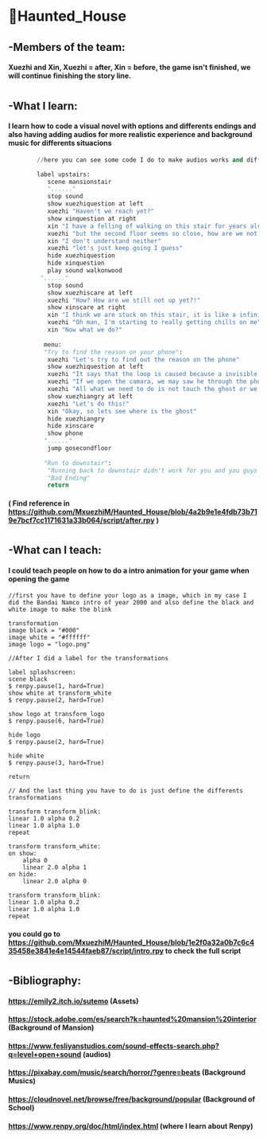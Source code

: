 # 🕍Haunted_House
######
## -Members of the team:
#### Xuezhi and Xin, Xuezhi = after, Xin = before, the game isn't finished, we will continue finishing the story line.
#
#
## -What I learn:
#### I learn how to code a visual novel with options and differents endings and also having adding audios for more realistic experience and background music for differents situacions 
``` Python
        //here you can see some code I do to make audios works and differents options I give to the player

        label upstairs:
           scene mansionstair
           "......"
           stop sound
           show xuezhiquestion at left
           xuezhi "Haven't we reach yet?"
           show xinquestion at right
           xin "I have a felling of walking on this stair for years already"
           xuezhi "but the second floor seems so close, how are we not up there yet?"
           xin "I don't understand neither"
           xuezhi "let's just keep going I guess"
           hide xuezhiquestion
           hide xinquestion
           play sound walkonwood
         "......"
           stop sound
           show xuezhiscare at left
           xuezhi "How? How are we still not up yet?!"
           show xinscare at right
           xin "I think we are stuck on this stair, it is like a infinite loop of stair, just like the horror movies!"
           xuezhi "Oh man, I'm starting to really getting chills on me"
           xin "Now what we do?"
          
          menu:
          "Try to find the reason on your phone":
           xuezhi "Let's try to find out the reason on the phone"
           show xuezhiquestion at left
           xuezhi "It says that the loop is caused because a invisible ghost is blocking the way"
           xuezhi "If we open the camara, we may saw he through the phone and escape from he"
           xuezhi "All what we need to do is not touch the ghost or we are gonna be sent back again in the loop"
           show xuezhiangry at left
           xuezhi "Let's do this!"
           xin "Okay, so lets see where is the ghost"
           hide xuezhiangry
           hide xinscare
           show phone
          "......"
           jump gosecondfloor
          
          "Run to downstair":
           "Running back to downstair didn't work for you and you guys died because of hungry and thirsty after 1 week stuck on the stairs"
           "Bad Ending"
           return
```

#### ( Find reference in https://github.com/MxuezhiM/Haunted_House/blob/4a2b9e1e4fdb73b719e7bcf7cc1171631a33b064/script/after.rpy )
#
#
## -What can I teach:
#### I could teach people on how to do a intro animation for your game when opening the game
    
    //first you have to define your logo as a image, which in my case I did the Bandai Namco intro of year 2000 and also define the black and white image to make the blink 

    transformation    
    image black = "#000"
    image white = "#ffffff"
    image logo = "logo.png"

    //After I did a label for the transformations
    
    label splashscreen:
    scene black
    $ renpy.pause(1, hard=True)
    show white at transform_white
    $ renpy.pause(2, hard=True)

    show logo at transform_logo
    $ renpy.pause(6, hard=True)

    hide logo
    $ renpy.pause(2, hard=True)

    hide white
    $ renpy.pause(3, hard=True)

    return
    
    // And the last thing you have to do is just define the differents transformations 

    transform transform_blink:
    linear 1.0 alpha 0.2
    linear 1.0 alpha 1.0
    repeat
    
    transform transform_white:
    on show:
        alpha 0
        linear 2.0 alpha 1
    on hide:
        linear 2.0 alpha 0
   
    transform transform_blink:
    linear 1.0 alpha 0.2
    linear 1.0 alpha 1.0
    repeat

#### you could go to https://github.com/MxuezhiM/Haunted_House/blob/1e2f0a32a0b7c6c435458e3841e4e14544faeb87/script/intro.rpy to check the full script
#
#
## -Bibliography:
#### https://emily2.itch.io/sutemo (Assets)
#### https://stock.adobe.com/es/search?k=haunted%20mansion%20interior (Background of Mansion)
#### https://www.fesliyanstudios.com/sound-effects-search.php?q=level+open+sound (audios)
#### https://pixabay.com/music/search/horror/?genre=beats (Background Musics)
#### https://cloudnovel.net/browse/free/background/popular (Background of School)
#### https://www.renpy.org/doc/html/index.html (where I learn about Renpy)

